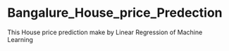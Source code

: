 # Bangalure_House_price_Predection
This House price prediction make by Linear Regression of Machine Learning
